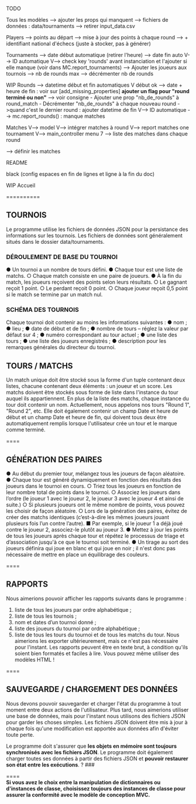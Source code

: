 
TODO 

Tous les modèles 
    --> ajouter les props qui manquent 
    --> fichiers de données : data/tournaments 
    --> retirer input_data.csv 

Players 
    --> points au départ 
    --> mise à jour des points à chaque round 
    --> + identifiant national d'échecs (juste à stocker, pas à générer) 

Tournaments 
    --> date début automatique (retirer l'heure)
    --> date fin auto 
    V--> ID automatique 
    V--> check key 'rounds' avant instanciation et l'ajouter si elle manque 
        (voir dans MC.report_tournaments) 
    --> Ajouter les joueurs aux tournois 
    --> nb de rounds max 
    --> décrémenter nb de rounds 

WIP Rounds 
    --> datetime début et fin automatiques 
    V début ok 
    --> date + heure de fin : voir sur [add_missing_properties] **ajouter un flag pour "round terminé ou non"** 
        --> voir consigne 
            - Ajouter une prop "nb_de_rounds" à round_match 
            - Décrémenter "nb_de_rounds" à chaque nouveau round 
            ->quand c'est le dernier round : ajouter datetime de fin 
    V--> ID automatique 
    --> mc.report_rounds() : manque matches 

Matches 
    V--> model 
    V--> intégrer matches à round 
    V--> report matches one tournament 
    V--> main_controller menu 7 
    --> liste des matches dans chaque round 

--> définir les matches 



README 

black (config espaces en fin de lignes et ligne à la fin du doc) 

WIP Accueil 

========== 

## TOURNOIS
Le programme utilise les fichiers de données JSON pour la persistance des informations sur les tournois. Les fichiers de données sont généralement situés dans le dossier data/tournaments.  

### DÉROULEMENT DE BASE DU TOURNOI
● Un tournoi a un nombre de tours défini.
● Chaque tour est une liste de matchs.
    ○ Chaque match consiste en une paire de joueurs.
● À la fin du match, les joueurs reçoivent des points selon leurs résultats.
    ○ Le gagnant reçoit 1 point.
    ○ Le perdant reçoit 0 point.
    ○ Chaque joueur reçoit 0,5 point si le match se termine par un match nul.  

### SCHÉMA DES TOURNOIS
Chaque tournoi doit contenir au moins les informations suivantes :
● nom ;
● lieu ;
● date de début et de fin ;
● nombre de tours – réglez la valeur par défaut sur 4 ;
● numéro correspondant au tour actuel ;
● une liste des tours ;
● une liste des joueurs enregistrés ;
● description pour les remarques générales du directeur du tournoi.  

## TOURS / MATCHS
Un match unique doit être stocké sous la forme d'un tuple contenant deux listes, chacune contenant deux éléments : un joueur et un score. 
Les matchs doivent être stockés sous forme de liste dans l'instance du tour auquel ils appartiennent.
En plus de la liste des matchs, chaque instance du tour doit contenir un nom. 
Actuellement, nous appelons nos tours "Round 1", "Round 2", etc. Elle doit également contenir un champ Date et heure de début et un champ Date et heure de fin, qui doivent tous deux être automatiquement remplis lorsque l'utilisateur crée un tour et le marque comme terminé.

====  
## GÉNÉRATION DES PAIRES
● Au début du premier tour, mélangez tous les joueurs de façon aléatoire.
● Chaque tour est généré dynamiquement en fonction des résultats des joueurs dans le tournoi en cours.
○ Triez tous les joueurs en fonction de leur nombre total de points dans le tournoi.
○ Associez les joueurs dans l’ordre (le joueur 1 avec le joueur 2, le joueur 3 avec le joueur 4 et ainsi de suite.)
○ Si plusieurs joueurs ont le même nombre de points, vous pouvez les choisir de façon aléatoire.
○ Lors de la génération des paires, évitez de créer des matchs identiques (c’est-à-dire les mêmes joueurs jouant plusieurs fois l’un contre l’autre).
■ Par exemple, si le joueur 1 a déjà joué contre le joueur 2,
associez-le plutôt au joueur 3.
● Mettez à jour les points de tous les joueurs après chaque tour et répétez le processus de triage et d’association jusqu'à ce que le tournoi soit terminé.
● Un tirage au sort des joueurs définira qui joue en blanc et qui joue en noir ; il n'est donc pas nécessaire de mettre en place un équilibrage des couleurs.

====  
## RAPPORTS
Nous aimerions pouvoir afficher les rapports suivants dans le programme :
1. liste de tous les joueurs par ordre alphabétique ;
2. liste de tous les tournois ;
3. nom et dates d’un tournoi donné ;
4. liste des joueurs du tournoi par ordre alphabétique ;
5. liste de tous les tours du tournoi et de tous les matchs du tour.
Nous aimerions les exporter ultérieurement, mais ce n'est pas nécessaire pour l'instant.
Les rapports peuvent être en texte brut, à condition qu'ils soient bien formatés et faciles à lire. Vous pouvez même utiliser des modèles HTML !

====  
## SAUVEGARDE / CHARGEMENT DES DONNÉES
Nous devons pouvoir sauvegarder et charger l'état du programme à tout moment entre deux actions de l'utilisateur. Plus tard, nous aimerions utiliser une base de données, mais pour l'instant nous utilisons des fichiers JSON pour garder les choses simples.
Les fichiers JSON doivent être mis à jour à chaque fois qu'une modification est apportée aux données afin d'éviter toute perte. 

Le programme doit s'assurer que **les objets en mémoire sont toujours synchronisés avec les fichiers JSON**. Le programme doit également charger toutes ses données à partir des fichiers JSON et **pouvoir restaurer son état entre les exécutions**.  ? ### 

====  
**Si vous avez le choix entre la manipulation de dictionnaires ou d'instances de classe, choisissez toujours des instances de classe pour assurer la conformité avec le modèle de conception MVC.**  


